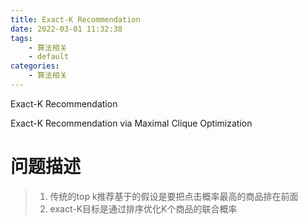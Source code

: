 ```yaml
---
title: Exact-K Recommendation
date: 2022-03-01 11:32:38
tags:
    - 算法相关
    - default
categories: 
    - 算法相关
---
```


Exact-K Recommendation

<!-- more -->


Exact-K Recommendation via Maximal Clique Optimization

# 问题描述

> 1. 传统的top k推荐基于的假设是要把点击概率最高的商品排在前面
> 2. exact-K目标是通过排序优化K个商品的联合概率


